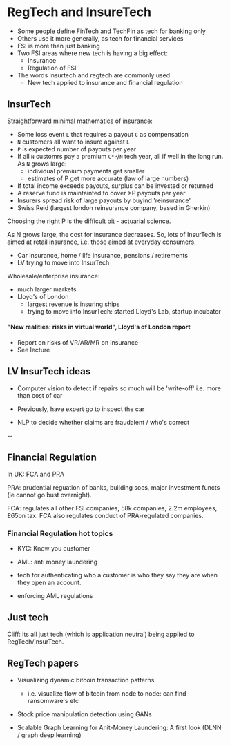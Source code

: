 # RegTech and InsureTech

- Some people define FinTech and TechFin as tech for banking only
- Others use it more generally, as tech for financial services
- FSI is more than just banking
- Two FSI areas where new tech is having a big effect:
    - Insurance
    - Regulation of FSI
- The words insurtech and regtech are commonly used
    - New tech applied to insurance and financial regulation

## InsurTech

Straightforward minimal mathematics of insurance:

- Some loss event `L` that requires a payout `C` as compensation
- `N` customers all want to insure against `L`
- `P` is expected number of payouts per year
- If all `N` customrs pay a premium `C*P`/`N` tech year, all if well in the long run. As `N` grows large:
    - individual premium payments get smaller
    - estimates of P get more accurate (law of large numbers)
- If total income exceeds payouts, surplus can be invested or returned
- A reserve fund is maintainted to cover >P payouts per year
- Insurers spread risk of large payouts by buyind 'reinsurance'
- Swiss Reid (largest london reinsurance company, based in Gherkin)

Choosing the right P is the difficult bit - actuarial science.

As N grows large, the cost for insurance decreases. So, lots of InsurTech is aimed at retail insurance, i.e. those aimed at everyday consumers.

- Car insurance, home / life insurance, pensions / retirements
- LV trying to move into InsurTech

Wholesale/enterprise insurance: 

- much larger markets
- Lloyd's of London
    - largest revenue is insuring ships
    - trying to move into InsurTech: started Lloyd's Lab, startup incubator

#### "New realities: risks in virtual world", Lloyd's of London report

- Report on risks of VR/AR/MR on insurance
- See lecture

## LV InsurTech ideas

- Computer vision to detect if repairs so much will be 'write-off' i.e. more than cost of car
- Previously, have expert go to inspect the car

- NLP to decide whether claims are fraudalent / who's correct

--

## Financial Regulation

In UK: FCA and PRA

PRA: prudential reguation of banks, building socs, major investment functs (ie cannot go bust overnight).

FCA: regulates all other FSI companies, 58k companies, 2.2m employees, £65bn tax.
FCA also regulates conduct of PRA-regulated companies.

### Financial Regulation hot topics

- KYC: Know you customer
- AML: anti money laundering

- tech for authenticating who a customer is who they say they are when they open an account.
- enforcing AML regulations

## Just tech

Cliff: its all just tech (which is application neutral) being applied to RegTech/InsurTech.

## RegTech papers

- Visualizing dynamic bitcoin transaction patterns
    - i.e. visualize flow of bitcoin from node to node: can find ransomware's etc

- Stock price manipulation detection using GANs

- Scalable Graph Learning for Anit-Money Laundering: A first look (DLNN / graph deep learning)


